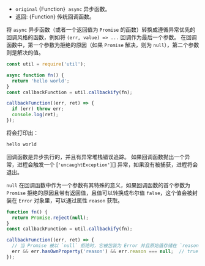 <!-- YAML
added: v8.2.0
-->

* `original` {Function}  `async` 异步函数。
* 返回: {Function} 传统回调函数。

将 `async` 异步函数（或者一个返回值为 `Promise` 的函数）转换成遵循异常优先的回调风格的函数，例如将 `(err, value) => ...` 回调作为最后一个参数。
在回调函数中，第一个参数为拒绝的原因（如果 `Promise` 解决，则为 `null`），第二个参数则是解决的值。

```js
const util = require('util');

async function fn() {
  return 'hello world';
}
const callbackFunction = util.callbackify(fn);

callbackFunction((err, ret) => {
  if (err) throw err;
  console.log(ret);
});
```

将会打印出：

```txt
hello world
```

回调函数是异步执行的，并且有异常堆栈错误追踪。
如果回调函数抛出一个异常，进程会触发一个 [`'uncaughtException'`][] 异常，如果没有被捕获，进程将会退出。

`null` 在回调函数中作为一个参数有其特殊的意义，如果回调函数的首个参数为 `Promise` 拒绝的原因且带有返回值，且值可以转换成布尔值 `false`，这个值会被封装在 `Error` 对象里，可以通过属性 `reason` 获取。

```js
function fn() {
  return Promise.reject(null);
}
const callbackFunction = util.callbackify(fn);

callbackFunction((err, ret) => {
  // 当 Promise 被以 `null` 拒绝时，它被包装为 Error 并且原始值存储在 `reason` 中。
  err && err.hasOwnProperty('reason') && err.reason === null;  // true
});
```

